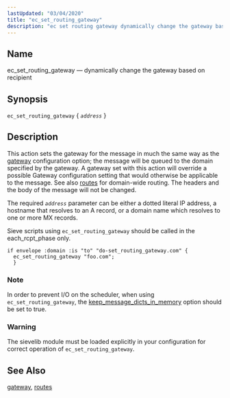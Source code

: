 ```yaml
---
lastUpdated: "03/04/2020"
title: "ec_set_routing_gateway"
description: "ec set routing gateway dynamically change the gateway based on recipient ec set routing gateway address This action sets the gateway for the message in much the same way as the gateway configuration option the message will be queued to the domain specified by the gateway A gateway set with..."
---
```


<a name="sieve.ref.ec_set_routing_gateway"></a> 
## Name

ec_set_routing_gateway — dynamically change the gateway based on recipient

## Synopsis

`ec_set_routing_gateway` { *`address`* }

<a name="idp30520944"></a> 
## Description

This action sets the gateway for the message in much the same way as the [gateway](/momentum/3/3-reference/3-reference-conf-ref-gateway) configuration option; the message will be queued to the domain specified by the gateway. A gateway set with this action will override a possible Gateway configuration setting that would otherwise be applicable to the message. See also [routes](/momentum/3/3-reference/3-reference-conf-ref-routes) for domain-wide routing. The headers and the body of the message will not be changed.

The required *`address`* parameter can be either a dotted literal IP address, a hostname that resolves to an A record, or a domain name which resolves to one or more MX records.

Sieve scripts using `ec_set_routing_gateway` should be called in the each_rcpt_phase only.

<a name="example.ec_set_routing_gateway"></a> 


```
if envelope :domain :is "to" "do-set_routing_gateway.com" {
  ec_set_routing_gateway "foo.com";
  }
```

### Note

In order to prevent I/O on the scheduler, when using `ec_set_routing_gateway`, the [keep_message_dicts_in_memory](/momentum/3/3-reference/3-reference-conf-ref-keep-message-dicts-in-memory) option should be set to true.

### Warning

The sievelib module must be loaded explicitly in your configuration for correct operation of `ec_set_routing_gateway`.

<a name="idp30532624"></a> 
## See Also

[gateway](/momentum/3/3-reference/3-reference-conf-ref-gateway), [routes](/momentum/3/3-reference/3-reference-conf-ref-routes)